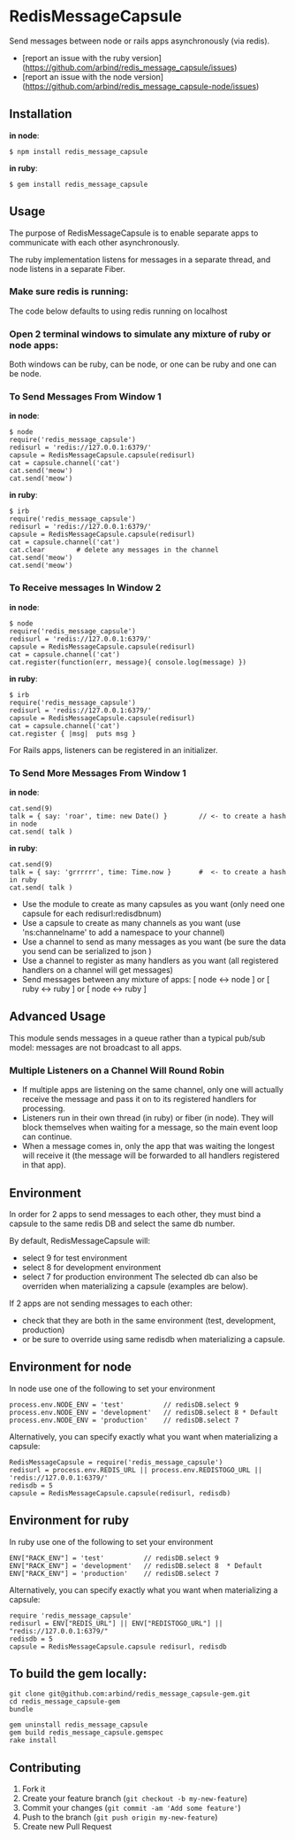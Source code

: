 # RedisMessageCapsule

Send messages between node or rails apps asynchronously (via redis).

* [report an issue with the ruby version] (https://github.com/arbind/redis_message_capsule/issues)
* [report an issue with the node version] (https://github.com/arbind/redis_message_capsule-node/issues)

## Installation

**in node**:

    $ npm install redis_message_capsule

**in ruby**:

    $ gem install redis_message_capsule

## Usage
The purpose of RedisMessageCapsule is to enable separate apps to communicate with each other asynchronously.

The ruby implementation listens for messages in a separate thread, and node listens in a separate Fiber.

### Make sure redis is running:
The code below defaults to using redis running on localhost

### Open 2 terminal windows to simulate any mixture of ruby or node apps:
Both windows can be ruby, can be node, or one can be ruby and one can be node.

### To Send Messages From Window 1
**in node**:

    $ node
    require('redis_message_capsule')
    redisurl = 'redis://127.0.0.1:6379/'
    capsule = RedisMessageCapsule.capsule(redisurl)
    cat = capsule.channel('cat')
    cat.send('meow')
    cat.send('meow')

**in ruby**:

    $ irb
    require('redis_message_capsule')
    redisurl = 'redis://127.0.0.1:6379/'
    capsule = RedisMessageCapsule.capsule(redisurl)
    cat = capsule.channel('cat')
    cat.clear        # delete any messages in the channel
    cat.send('meow')
    cat.send('meow')

### To Receive messages In Window 2
**in node**:

    $ node
    require('redis_message_capsule')
    redisurl = 'redis://127.0.0.1:6379/'
    capsule = RedisMessageCapsule.capsule(redisurl)
    cat = capsule.channel('cat')
    cat.register(function(err, message){ console.log(message) })

**in ruby**:

    $ irb
    require('redis_message_capsule')
    redisurl = 'redis://127.0.0.1:6379/'
    capsule = RedisMessageCapsule.capsule(redisurl)
    cat = capsule.channel('cat')
    cat.register { |msg|  puts msg }
For Rails apps, listeners can be registered in an initializer.

### To Send More Messages From Window 1
**in node**:

    cat.send(9)
    talk = { say: 'roar', time: new Date() }        // <- to create a hash in node
    cat.send( talk )

**in ruby**:

    cat.send(9)
    talk = { say: 'grrrrrr', time: Time.now }       #  <- to create a hash in ruby
    cat.send( talk )

* Use the module to create as many capsules as you want  (only need one capsule for each redisurl:redisdbnum)
* Use a capsule to create as many channels as you want   (use 'ns:channelname' to add a namespace to your channel)
* Use a channel to send as many messages as you want     (be sure the data you send can be serialized to json )
* Use a channel to register as many handlers as you want (all registered handlers on a channel will get messages)
* Send messages between any mixture of apps: [ node <-> node ] or [ ruby <-> ruby ] or [ node <-> ruby ]

## Advanced Usage
This module sends messages in a queue rather than a typical pub/sub model: messages are not broadcast to all apps.

### Multiple Listeners on a Channel Will Round Robin
* If multiple apps are listening on the same channel, only one will actually receive the message and pass it on to its registered handlers for processing.
* Listeners run in their own thread (in ruby) or fiber (in node). They will block themselves when waiting for a message, so the main event loop can continue.
* When a message comes in, only the app that was waiting the longest will receive it (the message will be forwarded to all handlers registered in that app).

## Environment
In order for 2 apps to send messages to each other, they must bind a capsule to the same redis DB and select the same db number.

By default, RedisMessageCapsule will:
* select 9 for test environment
* select 8 for development environment
* select 7 for production environment
The selected db can also be overriden when materializing a capsule  (examples are below).

If 2 apps are not sending messages to each other:
* check that they are both in the same environment (test, development, production)
* or be sure to override using same redisdb when materializing a capsule.

## Environment for node
In node use one of the following to set your environment

    process.env.NODE_ENV = 'test'          // redisDB.select 9
    process.env.NODE_ENV = 'development'   // redisDB.select 8 * Default
    process.env.NODE_ENV = 'production'    // redisDB.select 7

Alternatively, you can specify exactly what you want when materializing a capsule:

    RedisMessageCapsule = require('redis_message_capsule')
    redisurl = process.env.REDIS_URL || process.env.REDISTOGO_URL || 'redis://127.0.0.1:6379/'
    redisdb = 5
    capsule = RedisMessageCapsule.capsule(redisurl, redisdb)

## Environment for ruby
In ruby use one of the following to set your environment

    ENV["RACK_ENV"] = 'test'          // redisDB.select 9
    ENV["RACK_ENV"] = 'development'   // redisDB.select 8  * Default
    ENV["RACK_ENV"] = 'production'    // redisDB.select 7

Alternatively, you can specify exactly what you want when materializing a capsule:

    require 'redis_message_capsule'
    redisurl = ENV["REDIS_URL"] || ENV["REDISTOGO_URL"] || "redis://127.0.0.1:6379/"
    redisdb = 5
    capsule = RedisMessageCapsule.capsule redisurl, redisdb

## To build the gem locally:
    git clone git@github.com:arbind/redis_message_capsule-gem.git
    cd redis_message_capsule-gem
    bundle

    gem uninstall redis_message_capsule
    gem build redis_message_capsule.gemspec
    rake install

## Contributing

1. Fork it
2. Create your feature branch (`git checkout -b my-new-feature`)
3. Commit your changes (`git commit -am 'Add some feature'`)
4. Push to the branch (`git push origin my-new-feature`)
5. Create new Pull Request
